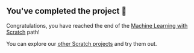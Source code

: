 ## You've completed the project 🎉

Congratulations, you have reached the end of the [Machine Learning with Scratch](https://projects.raspberrypi.org/en/pathways/scratch-machine-learning) path!


You can explore our [other Scratch projects](https://projects.raspberrypi.org/en/projects?software%5B%5D=scratch) and try them out.
